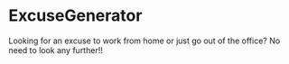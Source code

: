# ExcuseGenerator
Looking for an excuse to work from home or just go out of the office? No need to look any further!!
